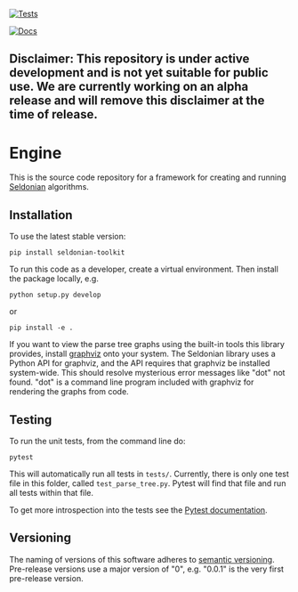 [![Tests](https://github.com/seldonian-framework/Engine/actions/workflows/test-action.yaml/badge.svg)](https://github.com/seldonian-framework/Engine/actions/workflows/test-action.yaml)

[![Docs](https://github.com/seldonian-framework/Engine/actions/workflows/gh-pages.yaml/badge.svg)](https://github.com/seldonian-framework/Engine/actions/workflows/gh-pages.yaml)

## Disclaimer: This repository is under active development and is not yet suitable for public use. We are currently working on an alpha release and will remove this disclaimer at the time of release. 

# Engine

This is the source code repository for a framework for creating and running [Seldonian](http://aisafety.cs.umass.edu/) algorithms. 

## Installation

To use the latest stable version:
```
pip install seldonian-toolkit
```

To run this code as a developer, create a virtual environment. Then install the package locally, e.g. 

```
python setup.py develop
```

or 

```
pip install -e .
```

If you want to view the parse tree graphs using the built-in tools this library provides, install [graphviz](https://graphviz.org/download/) onto your system. The Seldonian library uses a Python API for graphviz, and the API requires that graphviz be installed system-wide. This should resolve mysterious error messages like "dot" not found. "dot" is a command line program included with graphviz for rendering the graphs from code. 

## Testing
To run the unit tests, from the command line do:
```
pytest
```

This will automatically run all tests in `tests/`. Currently, there is only one test file in this folder, called `test_parse_tree.py`. Pytest will find that file and run all tests within that file. 

To get more introspection into the tests see the [Pytest documentation](https://docs.pytest.org/).

## Versioning
The naming of versions of this software adheres to [semantic versioning](https://semver.org/). Pre-release versions use a major version of "0", e.g. "0.0.1" is the very first pre-release version. 